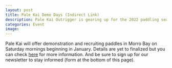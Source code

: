 ```yaml
---
layout: post
title: Pale Kai Demo Days (Indirect Link)
description: Pale Kai Outrigger is gearing up for the 2022 paddling season. We're always looking for new friends. Click here for information on how you can join us!
categories: Event
image: 
---
```

 
Pale Kai will offer demonstration and recruiting paddles in Morro Bay on Saturday mornings beginning in January. Details are yet to
finalized but you can check <A HREF="https://www.palekai.org/recruitment-program/">here</A> for more information. And be sure to sign up for our newsletter to stay informed (form at the bottom
of this page).
